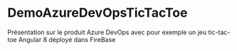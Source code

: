 # DemoAzureDevOpsTicTacToe
Présentation sur le produit Azure DevOps avec pour exemple un jeu tic-tac-toe Angular 8 déployé dans FireBase
